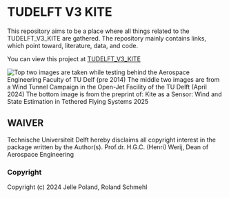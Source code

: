 # TUDELFT V3 KITE
This repository aims to be a place where all things related to the TUDELFT_V3_KITE are gathered.
The repository mainly contains links, which point toward, literature, data, and code.

You can view this project at [TUDELFT_V3_KITE](https://awegroup.github.io/TUDELFT_V3_KITE)

![Top two images are taken while testing behind the Aerospace Engineering Faculty of TU Delf (pre 2014)
The middle two images are from a Wind Tunnel Campaign in the Open-Jet Facility of the TU Delft (April 2024)
The bottom image is from the preprint of: [Kite as a Sensor: Wind and State Estimation in Tethered Flying Systems 2025](https://doi.org/10.5194/wes-2024-182)](data/images/TUDELFT_V3_KITE_image_collection.png)


## WAIVER

Technische Universiteit Delft hereby disclaims all copyright interest in the package written by the Author(s).
Prof.dr. H.G.C. (Henri) Werij, Dean of Aerospace Engineering

### Copyright
Copyright (c) 2024 Jelle Poland, Roland Schmehl
